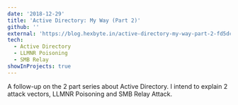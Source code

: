 ```yaml
---
date: '2018-12-29'
title: 'Active Directory: My Way (Part 2)'
github: ''
external: 'https://blog.hexbyte.in/active-directory-my-way-part-2-fd5dca30ce01'
tech:
  - Active Directory
  - LLMNR Poisoning
  - SMB Relay
showInProjects: true
---
```


A follow-up on the 2 part series about Active Directory. I intend to explain 2 attack vectors, LLMNR Poisoning and SMB Relay Attack.
